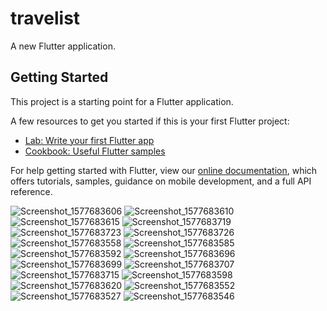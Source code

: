 # travelist

A new Flutter application.

## Getting Started

This project is a starting point for a Flutter application.

A few resources to get you started if this is your first Flutter project:

- [Lab: Write your first Flutter app](https://flutter.dev/docs/get-started/codelab)
- [Cookbook: Useful Flutter samples](https://flutter.dev/docs/cookbook)

For help getting started with Flutter, view our
[online documentation](https://flutter.dev/docs), which offers tutorials,
samples, guidance on mobile development, and a full API reference.

![Screenshot_1577683606](https://user-images.githubusercontent.com/49479782/71569275-93546f00-2b00-11ea-9a0f-468cdc4140c1.png)
![Screenshot_1577683610](https://user-images.githubusercontent.com/49479782/71569276-93ed0580-2b00-11ea-8d36-72942ac33bab.png)
![Screenshot_1577683615](https://user-images.githubusercontent.com/49479782/71569277-93ed0580-2b00-11ea-932b-060055f06e79.png)
![Screenshot_1577683719](https://user-images.githubusercontent.com/49479782/71569278-93ed0580-2b00-11ea-800c-5bf264b0fff4.png)
![Screenshot_1577683723](https://user-images.githubusercontent.com/49479782/71569279-94859c00-2b00-11ea-883a-752666f72d9b.png)
![Screenshot_1577683726](https://user-images.githubusercontent.com/49479782/71569280-94859c00-2b00-11ea-8b43-6cb9327d8e3a.png)
![Screenshot_1577683558](https://user-images.githubusercontent.com/49479782/71569281-951e3280-2b00-11ea-8736-35ed7af5945b.png)
![Screenshot_1577683585](https://user-images.githubusercontent.com/49479782/71569282-951e3280-2b00-11ea-9977-28800a5147b0.png)
![Screenshot_1577683592](https://user-images.githubusercontent.com/49479782/71569283-951e3280-2b00-11ea-8d68-51bf186ebb03.png)
![Screenshot_1577683696](https://user-images.githubusercontent.com/49479782/71569284-95b6c900-2b00-11ea-992b-6647ba666632.png)
![Screenshot_1577683699](https://user-images.githubusercontent.com/49479782/71569285-95b6c900-2b00-11ea-8cd2-eba91a0bbb7d.png)
![Screenshot_1577683707](https://user-images.githubusercontent.com/49479782/71569286-964f5f80-2b00-11ea-9bf4-d335c79f0b9b.png)
![Screenshot_1577683715](https://user-images.githubusercontent.com/49479782/71569287-96e7f600-2b00-11ea-8e81-cd4a950693ca.png)
![Screenshot_1577683598](https://user-images.githubusercontent.com/49479782/71569288-96e7f600-2b00-11ea-8fc6-5d639b17876d.png)
![Screenshot_1577683620](https://user-images.githubusercontent.com/49479782/71569289-96e7f600-2b00-11ea-8ce3-231965a15b75.png)
![Screenshot_1577683552](https://user-images.githubusercontent.com/49479782/71569290-97808c80-2b00-11ea-853f-3890b010aece.png)
![Screenshot_1577683527](https://user-images.githubusercontent.com/49479782/71569293-98192300-2b00-11ea-9a29-2c17b04d215b.png)
![Screenshot_1577683546](https://user-images.githubusercontent.com/49479782/71569294-98192300-2b00-11ea-8444-ec1632e5f353.png)
